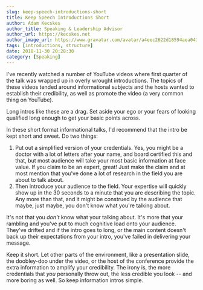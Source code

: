 ```yaml
---
slug: keep-speech-introductions-short
title: Keep Speech Introductions Short
author: Adam Kecskes
author_title: Speaking & Leadership Advisor
author_url: https://kecskes.net
author_image_url: https://www.gravatar.com/avatar/a4eec2622d18594aea04310ae3ec577c
tags: [introductions, structure]
date: 2018-11-30 20:28:30
category: [Speaking]
---
```


<p>I've recently watched a number of YouTube videos where first quarter of the talk was wrapped up in overly wrought introductions. The topics of these videos tended around informational subjects and the hosts wanted to establish their credibility, as well as promote the video (a very common thing on YouTube).</p>
<p>Long intros like these are a drag. Set aside your ego or your fears of looking qualified long enough to get your basic points across.</p>
<p>In these short format informational talks, I'd recommend that the intro be kept short and sweet. Do two things:</p>
<ol>
<li>Put out a simplified version of your credentials. Yes, you might be a doctor with a lot of letters after your name, and board certified this and that, but most audience will take your most basic information at face value. If you claim to be an expert, great! Just make the claim and at most mention that you've done a lot of research in the field you are about to talk about.</li>
<li>Then introduce your audience to the field. Your expertise will quickly show up in the 30 seconds to a minute that you are describing the topic. Any more than that, and it might be construed by the audience that maybe, just maybe, you don't know what you're talking about.</li>
</ol>
<p>It's not that you <em>don't</em> know what your talking about. It's more that your rambling and you've put to much cognitive load onto your audience. They've drifted and if the intro goes to long, or the main content doesn't back up their expectations from your intro, you've failed in delivering your message.</p>
<p>Keep it short. Let other parts of the environment, like a presentation slide, the doobley-doo under the video, or the host of the conference provide the extra information to amplify your credibility. The irony is, the more credentials that <em>you</em> personally throw out, the less credible you look -- and more boring as well. So keep information intros simple.</p>
